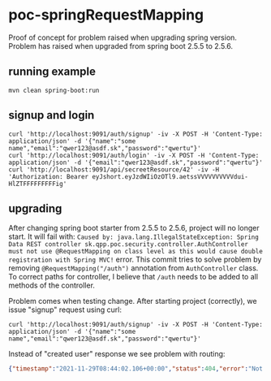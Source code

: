 # poc-springRequestMapping
Proof of concept for problem raised when upgrading spring version.
Problem has raised when upgraded from spring boot 2.5.5 to 2.5.6.

## running example
```shell script
mvn clean spring-boot:run 
```

## signup and login
```shell script
curl 'http://localhost:9091/auth/signup' -iv -X POST -H 'Content-Type: application/json' -d '{"name":"some name","email":"qwer123@asdf.sk","password":"qwertu"}'
curl 'http://localhost:9091/auth/login' -iv -X POST -H 'Content-Type: application/json' -d '{"email":"qwer123@asdf.sk","password":"qwertu"}'
curl 'http://localhost:9091/api/secreetResource/42' -iv -H 'Authorization: Bearer eyJshort.eyJzdWIiOzOTl9.aetssVVVVVVVVVVdui-HlZTFFFFFFFFFig'
```

## upgrading

After changing spring boot starter from 2.5.5 to 2.5.6, project will no longer start.
It will fail with:
`Caused by: java.lang.IllegalStateException: Spring Data REST controller sk.qpp.poc.security.controller.AuthController must not use @RequestMapping on class level as this would cause double registration with Spring MVC!`
error.
This commit tries to solve problem by removing `@RequestMapping("/auth")` annotation from `AuthController` class.
To correct paths for controller, I believe that `/auth` needs to be added to all methods of the controller.

Problem comes when testing change.
After starting project (correctly), we issue "signup" request using curl:
```shell
curl 'http://localhost:9091/auth/signup' -iv -X POST -H 'Content-Type: application/json' -d '{"name":"some name","email":"qwer123@asdf.sk","password":"qwertu"}'
```

Instead of "created user" response we see problem with routing:
```json
{"timestamp":"2021-11-29T08:44:02.106+00:00","status":404,"error":"Not Found","message":"No message available","path":"/auth/signup"}
```
